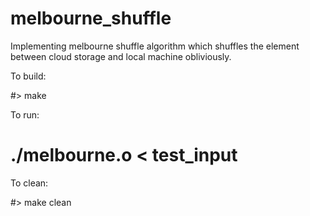# melbourne_shuffle
Implementing melbourne shuffle algorithm which shuffles the element between cloud storage and local machine obliviously.

To build:

#> make

To run:

# ./melbourne.o < test_input 

To clean:

#> make clean
